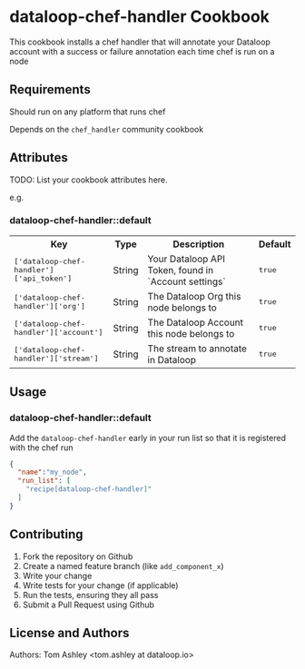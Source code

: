 # dataloop-chef-handler Cookbook

This cookbook installs a chef handler that will annotate your Dataloop account with a success or failure
annotation each time chef is run on a node

## Requirements

Should run on any platform that runs chef

Depends on the `chef_handler` community cookbook

## Attributes

TODO: List your cookbook attributes here.

e.g.
### dataloop-chef-handler::default

<table>
  <tr>
    <th>Key</th>
    <th>Type</th>
    <th>Description</th>
    <th>Default</th>
  </tr>
  <tr>
    <td><tt>['dataloop-chef-handler']['api_token']</tt></td>
    <td>String</td>
    <td>Your Dataloop API Token, found in `Account settings`</td>
    <td><tt>true</tt></td>
  </tr>
  <tr>
    <td><tt>['dataloop-chef-handler']['org']</tt></td>
    <td>String</td>
    <td>The Dataloop Org this node belongs to</td>
    <td><tt>true</tt></td>
  </tr>
  <tr>
    <td><tt>['dataloop-chef-handler']['account']</tt></td>
    <td>String</td>
    <td>The Dataloop Account this node belongs to</td>
    <td><tt>true</tt></td>
  </tr>
  <tr>
    <td><tt>['dataloop-chef-handler']['stream']</tt></td>
    <td>String</td>
    <td>The stream to annotate in Dataloop</td>
    <td><tt>true</tt></td>
  </tr>
</table>

## Usage

### dataloop-chef-handler::default

Add the `dataloop-chef-handler` early in your run list so that it is registered with the chef run

```json
{
  "name":"my_node",
  "run_list": [
    "recipe[dataloop-chef-handler]"
  ]
}
```

## Contributing

1. Fork the repository on Github
2. Create a named feature branch (like `add_component_x`)
3. Write your change
4. Write tests for your change (if applicable)
5. Run the tests, ensuring they all pass
6. Submit a Pull Request using Github

## License and Authors

Authors: Tom Ashley <tom.ashley at dataloop.io>

